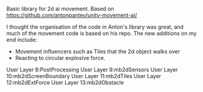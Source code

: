 Basic library for 2d ai movement.
Based on https://github.com/antonpantev/unity-movement-ai/

I thought the organisation of the code in Anton's library was great, and much of the movement code is based on his repo.
The new additions on my end include:
 * Movement influencers such as Tiles that the 2d object walks over
 * Reacting to circular explosive force.


User Layer 8:PostProcessing
User Layer 9:mb2dSensors
User Layer 10:mb2dScreenBoundary
User Layer 11:mb2dTiles
User Layer 12:mb2dExtForce
User Layer 13:mb2dObstacle